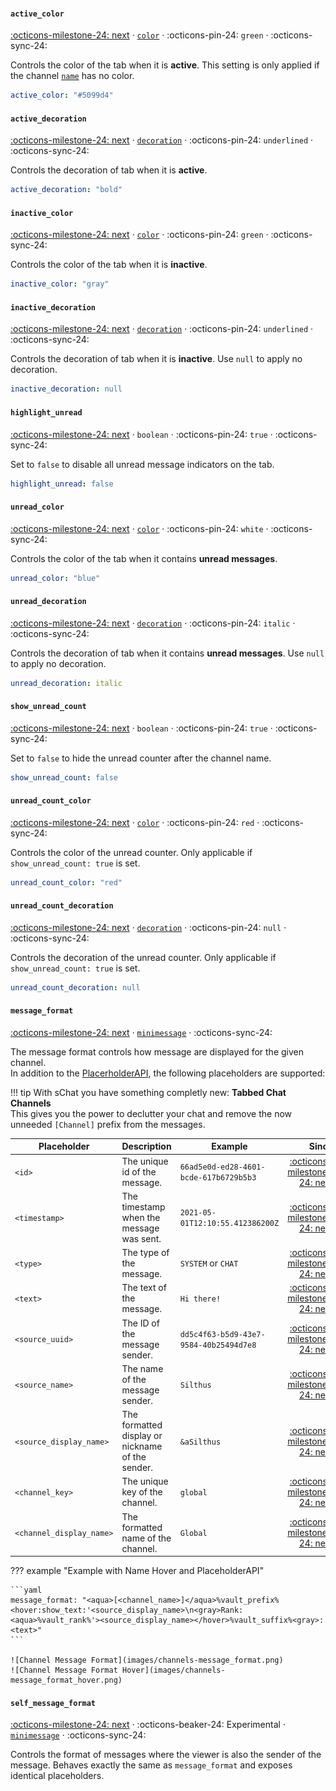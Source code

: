 #### `active_color`

[:octicons-milestone-24: next][next] · [`color`][color] · :octicons-pin-24: `green` · :octicons-sync-24:

Controls the color of the tab when it is **active**. This setting is only applied if the channel [`name`][channel-name] has no color.

```yaml
active_color: "#5099d4"
```

#### `active_decoration`

[:octicons-milestone-24: next][next] · [`decoration`][decoration] · :octicons-pin-24: `underlined` · :octicons-sync-24:

Controls the decoration of tab when it is **active**.

```yaml
active_decoration: "bold"
```

#### `inactive_color`

[:octicons-milestone-24: next][next] · [`color`][color] · :octicons-pin-24: `green` · :octicons-sync-24:

Controls the color of the tab when it is **inactive**.

```yaml
inactive_color: "gray"
```

#### `inactive_decoration`

[:octicons-milestone-24: next][next] · [`decoration`][decoration] · :octicons-pin-24: `underlined` · :octicons-sync-24:

Controls the decoration of tab when it is **inactive**. Use `null` to apply no decoration.

```yaml
inactive_decoration: null
```

#### `highlight_unread`

[:octicons-milestone-24: next][next] · `boolean` · :octicons-pin-24: `true` · :octicons-sync-24:

Set to `false` to disable all unread message indicators on the tab.

```yaml
highlight_unread: false
```

#### `unread_color`

[:octicons-milestone-24: next][next] · [`color`][color] · :octicons-pin-24: `white` · :octicons-sync-24:

Controls the color of the tab when it contains **unread messages**.

```yaml
unread_color: "blue"
```

#### `unread_decoration`

[:octicons-milestone-24: next][next] · [`decoration`][decoration] · :octicons-pin-24: `italic` · :octicons-sync-24:

Controls the decoration of tab when it contains **unread messages**. Use `null` to apply no decoration.

```yaml
unread_decoration: italic
```

#### `show_unread_count`

[:octicons-milestone-24: next][next] · `boolean` · :octicons-pin-24: `true` · :octicons-sync-24:

Set to `false` to hide the unread counter after the channel name.

```yaml
show_unread_count: false
```

#### `unread_count_color`

[:octicons-milestone-24: next][next] · [`color`][color] · :octicons-pin-24: `red` · :octicons-sync-24:

Controls the color of the unread counter. Only applicable if `show_unread_count: true` is set.

```yaml
unread_count_color: "red"
```

#### `unread_count_decoration`

[:octicons-milestone-24: next][next] · [`decoration`][decoration] · :octicons-pin-24: `null` · :octicons-sync-24:

Controls the decoration of the unread counter. Only applicable if `show_unread_count: true` is set.

```yaml
unread_count_decoration: null
```

#### `message_format`

[:octicons-milestone-24: next][next] · [`minimessage`][minimessage] · :octicons-sync-24:

The message format controls how message are displayed for the given channel.  
In addition to the [PlacerholderAPI][placeholderapi], the following placeholders are supported:

!!! tip With sChat you have something completly new: **Tabbed Chat Channels**  
    This gives you the power to declutter your chat and remove the now unneeded `[Channel]` prefix from the messages.

| Placeholder | Description | Example | Since |
| ----------- | ------- | -------- | -------: |
| `<id>` | The unique id of the message. | `66ad5e0d-ed28-4601-bcde-617b6729b5b3` | [:octicons-milestone-24: next][next] |
| `<timestamp>` | The timestamp when the message was sent. | `2021-05-01T12:10:55.412386200Z` | [:octicons-milestone-24: next][next] |
| `<type>` | The type of the message. | `SYSTEM` or `CHAT` | [:octicons-milestone-24: next][next] |
| `<text>` | The text of the message. | `Hi there!` | [:octicons-milestone-24: next][next] |
| `<source_uuid>` | The ID of the message sender. | `dd5c4f63-b5d9-43e7-9584-40b25494d7e8` | [:octicons-milestone-24: next][next] |
| `<source_name>` | The name of the message sender. | `Silthus` | [:octicons-milestone-24: next][next] |
| `<source_display_name>` | The formatted display or nickname of the sender. | `&aSilthus` | [:octicons-milestone-24: next][next] |
| `<channel_key>` | The unique key of the channel. | `global` | [:octicons-milestone-24: next][next] |
| `<channel_display_name>` | The formatted name of the channel. | `Global` | [:octicons-milestone-24: next][next] |

??? example "Example with Name Hover and PlaceholderAPI"

    ```yaml
    message_format: "<aqua>[<channel_name>]</aqua>%vault_prefix%<hover:show_text:'<source_display_name>\n<gray>Rank: <aqua>%vault_rank%'><source_display_name></hover>%vault_suffix%<gray>: <text>"
    ```

    ![Channel Message Format](images/channels-message_format.png)
    ![Channel Message Format Hover](images/channels-message_format_hover.png)

#### `self_message_format`

[:octicons-milestone-24: next][next] · :octicons-beaker-24: Experimental · [`minimessage`][minimessage] · :octicons-sync-24:

Controls the format of messages where the viewer is also the sender of the message. Behaves exactly the same as `message_format` and exposes identical placeholders.

[next]: https://github.com/sVoxelDev/sChat/releases/latest
[developer]: /developer
[commands]: /commands
[messenger]: reference.md#messenger
[minimessage]: minimessage.md
[color]: minimessage#color
[placeholderapi]: /extensions/placeholderapi
[channel-name]: channels#name
[decoration]: minimessage#decoration
